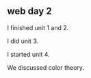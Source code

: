 ## web day 2

I finished unit 1 and 2.

I did unit 3.

I started unit 4.

We discussed color theory.